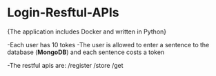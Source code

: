 # Login-Resftul-APIs
{The application includes Docker and written in Python}

-Each user has 10 tokes
-The user is allowed to enter a sentence to the database (<b>MongoDB</b>) and each sentence costs a token

-The restful apis are:
/register
/store
/get

